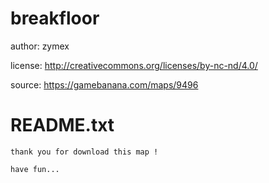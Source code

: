 # breakfloor

author: zymex

license: http://creativecommons.org/licenses/by-nc-nd/4.0/

source: https://gamebanana.com/maps/9496

# README.txt
```
thank you for download this map !

have fun...
```
